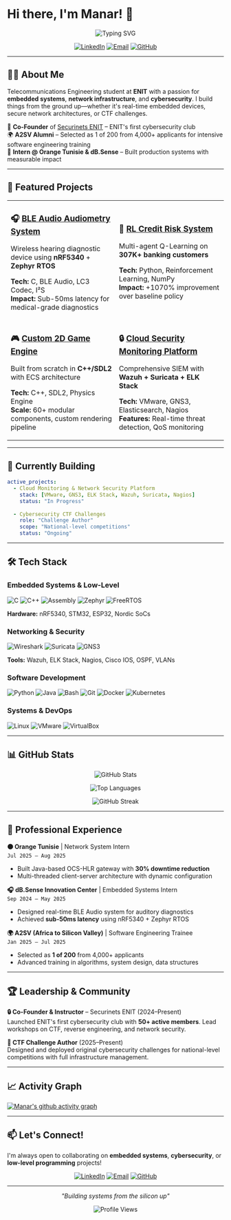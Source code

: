 # Hi there, I'm Manar! 👋

<div align="center">

![Typing SVG](https://readme-typing-svg.herokuapp.com?font=Fira+Code&pause=1000&color=2E9EF7&center=true&vCenter=true&width=435&lines=Embedded+Systems+Engineer;Network+Security+Enthusiast;CTF+Challenge+Designer;Low-Level+Programming+Lover)

[![LinkedIn](https://img.shields.io/badge/LinkedIn-0077B5?style=for-the-badge&logo=linkedin&logoColor=white)](https://www.linkedin.com/in/manar-mighri/)
[![Email](https://img.shields.io/badge/Email-D14836?style=for-the-badge&logo=gmail&logoColor=white)](mailto:mighrimanar11@gmail.com)
[![GitHub](https://img.shields.io/badge/GitHub-100000?style=for-the-badge&logo=github&logoColor=white)](https://github.com/mighri-manar)

</div>

---

## 👩‍💻 About Me

Telecommunications Engineering student at **ENIT** with a passion for **embedded systems**, **network infrastructure**, and **cybersecurity**. I build things from the ground up—whether it's real-time embedded devices, secure network architectures, or CTF challenges.

🎯 **Co-Founder** of [Securinets ENIT](https://github.com/securinets-enit) – ENIT's first cybersecurity club  
🌍 **A2SV Alumni** – Selected as 1 of 200 from 4,000+ applicants for intensive software engineering training  
🏢 **Intern @ Orange Tunisie & dB.Sense** – Built production systems with measurable impact

---

## 🚀 Featured Projects

<table>
<tr>
<td width="50%">

### 🎧 [BLE Audio Audiometry System](https://github.com/mighri-manar/BLE_HEADPHONES_FOR_AUDIOMETRY)
Wireless hearing diagnostic device using **nRF5340** + **Zephyr RTOS**

**Tech:** C, BLE Audio, LC3 Codec, I²S  
**Impact:** Sub-50ms latency for medical-grade diagnostics

</td>
<td width="50%">

### 🤖 [RL Credit Risk System](https://github.com/mighri-manar/Credit-Line-Adjuster---Reinforcement-Learning-)
Multi-agent Q-Learning on **307K+ banking customers**

**Tech:** Python, Reinforcement Learning, NumPy  
**Impact:** +1070% improvement over baseline policy

</td>
</tr>
<tr>
<td width="50%">

### 🎮 [Custom 2D Game Engine](https://github.com/mighri-manar/SDL2-project)
Built from scratch in **C++/SDL2** with ECS architecture

**Tech:** C++, SDL2, Physics Engine  
**Scale:** 60+ modular components, custom rendering pipeline

</td>
<td width="50%">

### 🔒 [Cloud Security Monitoring Platform](https://github.com/mighri-manar/cloud-monitoring)
Comprehensive SIEM with **Wazuh + Suricata + ELK Stack**

**Tech:** VMware, GNS3, Elasticsearch, Nagios  
**Features:** Real-time threat detection, QoS monitoring

</td>
</tr>
</table>

---

## 🌱 Currently Building

```yaml
active_projects:
  - Cloud Monitoring & Network Security Platform
    stack: [VMware, GNS3, ELK Stack, Wazuh, Suricata, Nagios]
    status: "In Progress"
  
  - Cybersecurity CTF Challenges
    role: "Challenge Author"
    scope: "National-level competitions"
    status: "Ongoing"
```

---

## 🛠️ Tech Stack

### Embedded Systems & Low-Level
![C](https://img.shields.io/badge/C-00599C?style=flat&logo=c&logoColor=white)
![C++](https://img.shields.io/badge/C++-00599C?style=flat&logo=c%2B%2B&logoColor=white)
![Assembly](https://img.shields.io/badge/Assembly-654FF0?style=flat&logo=assemblyscript&logoColor=white)
![Zephyr](https://img.shields.io/badge/Zephyr-0091BD?style=flat)
![FreeRTOS](https://img.shields.io/badge/FreeRTOS-green?style=flat)

**Hardware:** nRF5340, STM32, ESP32, Nordic SoCs

### Networking & Security
![Wireshark](https://img.shields.io/badge/Wireshark-1679A7?style=flat&logo=wireshark&logoColor=white)
![Suricata](https://img.shields.io/badge/Suricata-EF3B2D?style=flat)
![GNS3](https://img.shields.io/badge/GNS3-darkgreen?style=flat)

**Tools:** Wazuh, ELK Stack, Nagios, Cisco IOS, OSPF, VLANs

### Software Development
![Python](https://img.shields.io/badge/Python-3776AB?style=flat&logo=python&logoColor=white)
![Java](https://img.shields.io/badge/Java-ED8B00?style=flat&logo=openjdk&logoColor=white)
![Bash](https://img.shields.io/badge/Bash-4EAA25?style=flat&logo=gnu-bash&logoColor=white)
![Git](https://img.shields.io/badge/Git-F05032?style=flat&logo=git&logoColor=white)
![Docker](https://img.shields.io/badge/Docker-2496ED?style=flat&logo=docker&logoColor=white)
![Kubernetes](https://img.shields.io/badge/Kubernetes-326CE5?style=flat&logo=kubernetes&logoColor=white)

### Systems & DevOps
![Linux](https://img.shields.io/badge/Linux-FCC624?style=flat&logo=linux&logoColor=black)
![VMware](https://img.shields.io/badge/VMware-607078?style=flat&logo=vmware&logoColor=white)
![VirtualBox](https://img.shields.io/badge/VirtualBox-183A61?style=flat&logo=virtualbox&logoColor=white)

---

## 📊 GitHub Stats

<div align="center">

![GitHub Stats](https://github-readme-stats.vercel.app/api?username=mighri-manar&show_icons=true&theme=tokyonight&hide_border=true&count_private=true)

![Top Languages](https://github-readme-stats.vercel.app/api/top-langs/?username=mighri-manar&layout=compact&theme=tokyonight&hide_border=true)

![GitHub Streak](https://github-readme-streak-stats.herokuapp.com/?user=mighri-manar&theme=tokyonight&hide_border=true)

</div>

---

## 💼 Professional Experience

**🟠 Orange Tunisie** | Network System Intern  
`Jul 2025 – Aug 2025`  
- Built Java-based OCS-HLR gateway with **30% downtime reduction**
- Multi-threaded client-server architecture with dynamic configuration

**🎧 dB.Sense Innovation Center** | Embedded Systems Intern  
`Sep 2024 – May 2025`  
- Designed real-time BLE Audio system for auditory diagnostics
- Achieved **sub-50ms latency** using nRF5340 + Zephyr RTOS

**🌍 A2SV (Africa to Silicon Valley)** | Software Engineering Trainee  
`Jan 2025 – Jul 2025`  
- Selected as **1 of 200** from 4,000+ applicants
- Advanced training in algorithms, system design, data structures

---

## 🏆 Leadership & Community

**🔒 Co-Founder & Instructor** – Securinets ENIT (2024–Present)  
Launched ENIT's first cybersecurity club with **50+ active members**. Lead workshops on CTF, reverse engineering, and network security.

**🎯 CTF Challenge Author** (2025–Present)  
Designed and deployed original cybersecurity challenges for national-level competitions with full infrastructure management.

---

## 📈 Activity Graph

[![Manar's github activity graph](https://github-readme-activity-graph.vercel.app/graph?username=mighri-manar&theme=tokyo-night&hide_border=true)](https://github.com/mighri-manar)

---

## 📫 Let's Connect!

I'm always open to collaborating on **embedded systems**, **cybersecurity**, or **low-level programming** projects!

<div align="center">

[![LinkedIn](https://img.shields.io/badge/LinkedIn-0077B5?style=for-the-badge&logo=linkedin&logoColor=white)](https://www.linkedin.com/in/manar-mighri/)
[![Email](https://img.shields.io/badge/Email-D14836?style=for-the-badge&logo=gmail&logoColor=white)](mailto:mighrimanar11@gmail.com)
[![GitHub](https://img.shields.io/badge/GitHub-100000?style=for-the-badge&logo=github&logoColor=white)](https://github.com/mighri-manar)

</div>

---

<div align="center">

*"Building systems from the silicon up"*

![Profile Views](https://komarev.com/ghpvc/?username=mighri-manar&color=brightgreen&style=flat-square)

</div>
